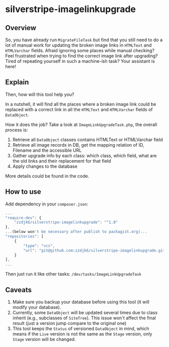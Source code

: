 # silverstripe-imagelinkupgrade

## Overview

So, you have already run `MigrateFileTask` but find that you still need to do a lot of manual work for updating the broken image links in `HTMLText` and `HTMLVarchar` fields.
Afraid ignoring some places while manual checking? 
Feel frustrated when trying to find the correct image link after upgrading?
Tired of repeating yourself in such a machine-ish task?
Your assistant is here!

## Explain

Then, how will this tool help you?

In a nutshell, it will find all the places where a broken image link could be replaced with a correct link in all the `HTMLText` and `HTMLVarchar` fields of `DataObject`.

How it does the job?
Take a look at `ImageLinkUpgradeTask.php`, the overall process is:

1. Retrieve all `DataObject` classes contains HTMLText or HTMLVarchar field
2. Retrieve all image records in DB, get the mapping relation of ID, Filename and the accessible URL
3. Gather upgrade info by each class: which class, which field, what are the old links and their replacement for that field
4. Apply changes to the database

More details could be found in the code.

## How to use

Add dependency in your `composer.json`:

```javascript
...
"require-dev": {
    "zzdjk6/silverstripe-imagelinkupgrade": "^1.0"
},
...(below won't be necessary after publish to packagist.org)...
"repositories": [
    {
        "type": "vcs",
        "url": "git@github.com:zzdjk6/silverstripe-imagelinkupgrade.git"
    }
],
...
```

Then just run it like other tasks: `/dev/tasks/ImageLinkUpgradeTask`

## Caveats

1. Make sure you backup your database before using this tool (it will modify your database).
2. Currently, some `DataObject` will be updated several times due to class inherit (e.g., subclasses of `SiteTree`). 
This issue won't affect the final result (just a version jump compare to the original one)
3. This tool keeps the `Status` of versioned `DataObject` in mind, which means if the `Live` version is not the same as the `Stage` version, only `Stage` version will be changed.
